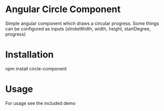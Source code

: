 # Angular Circle Component

Simple angular component which draws a circular progress.
Some things can be configured as inputs (strokeWidth, width, height, startDegree, progress)


# Installation
npm install circle-component

# Usage
For usage see the included demo


